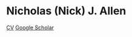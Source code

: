 # Nicholas (Nick) J. Allen

[CV](http://users.ox.ac.uk/~njallen/indo-european.htm)
[Google Scholar](https://scholar.google.com/citations?user=N3P6ljQAAAAJ&hl=en)

 
